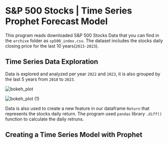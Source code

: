 # S&P 500 Stocks | Time Series Prophet Forecast Model

This program reads downloaded S&P 500 Stocks Data that you can find in the `archive` folder as `sp500_index.csv`. 
The dataset includes the stocks daily closing price for the last 10 years(`2013-2023`).

## Time Series Data Exploration 
Data is explored and analyzed per year `2022` and `2023`, it is also grouped by the last 5 years from `2018` to `2023`.

![bokeh_plot](https://github.com/Gespinoza10/time-series-data-sp500/assets/81205562/6827521a-a745-4be4-b558-06d37ba4de31)

![bokeh_plot (1)](https://github.com/Gespinoza10/time-series-data-sp500/assets/81205562/747a210f-dd49-45e1-850f-ba906ad79095)

Data is also used to create a new feature in our dataframe `Return` that represents the stocks daily return. The program used `pandas` library `.diff()` function to calculate the daily retruns. 

## Creating a Time Series Model with Prophet
